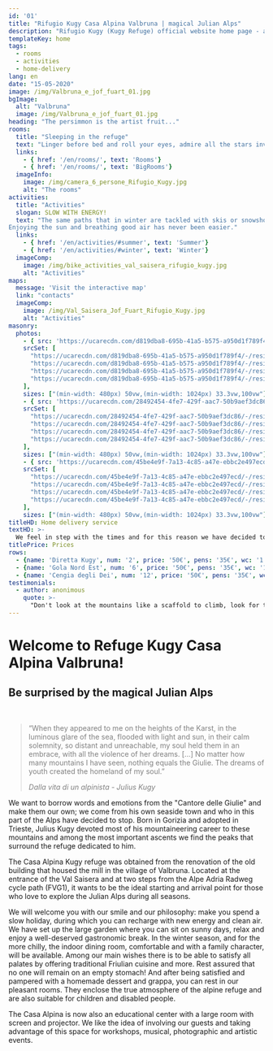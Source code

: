 ```yaml
---
id: '01'
title: "Rifugio Kugy Casa Alpina Valbruna | magical Julian Alps"
description: "Rifugio Kugy (Kugy Refuge) official website home page - alpine house - Valbruna (UD) located in the magical Julian Alps"
templateKey: home
tags:
  - rooms
  - activities
  - home-delivery
lang: en
date: "15-05-2020"
image: /img/Valbruna_e_jof_fuart_01.jpg
bgImage:
  alt: "Valbruna"
  image: /img/Valbruna_e_jof_fuart_01.jpg
heading: "The persimmon is the artist fruit..."
rooms:
  title: "Sleeping in the refuge"
  text: "Linger before bed and roll your eyes, admire all the stars invisible from the city, fall asleep in the calming silence of a small mountain town, wake up and remember that waiting for you out there are the beauty of the meadows blooming in summer and the whiteness of the snowy peaks during the winter. These are just some of the reasons that make the Kugy refuge a special place to stay. Characteristic of our rooms is simplicity. The absence of televisions and background music is our conscious choice that will allow you to rediscover the pleasure of silence and the warmth of being in company."
  links:
    - { href: '/en/rooms/', text: 'Rooms'}
    - { href: '/en/rooms/', text: 'BigRooms'}
  imageInfo:
    image: /img/camera_6_persone_Rifugio_Kugy.jpg
    alt: "The rooms"
activities:
  title: "Activities"
  slogan: SLOW WITH ENERGY!
  text: "The same paths that in winter are tackled with skis or snowshoes, in summer they are transformed into perfect paths for trekking, Nordic walking or mountain biking.
Enjoying the sun and breathing good air has never been easier."
  links:
    - { href: '/en/activities/#summer', text: 'Summer'}
    - { href: '/en/activities/#winter', text: 'Winter'}
  imageComp:
    image: /img/bike_activities_val_saisera_rifugio_kugy.jpg
    alt: "Activities"
maps:
  message: 'Visit the interactive map'
  link: "contacts"
  imageComp:
    image: /img/Val_Saisera_Jof_Fuart_Rifugio_Kugy.jpg
    alt: "Activities"
masonry:
  photos:
    - { src: 'https://ucarecdn.com/d819dba8-695b-41a5-b575-a950d1f789f4/camerata_Rifugio_Kugy.jpg',
    srcSet: [
      "https://ucarecdn.com/d819dba8-695b-41a5-b575-a950d1f789f4/-/resize/500x/ 500w",
      "https://ucarecdn.com/d819dba8-695b-41a5-b575-a950d1f789f4/-/resize/800x/ 800w",
      "https://ucarecdn.com/d819dba8-695b-41a5-b575-a950d1f789f4/-/resize/1024x/ 1024w",
      "https://ucarecdn.com/d819dba8-695b-41a5-b575-a950d1f789f4/-/resize/1200x/ 1200w"
    ],
    sizes: ["(min-width: 480px) 50vw,(min-width: 1024px) 33.3vw,100vw"], width: 4, height: 3, link: '/en/rooms/#bigrooms', alt: 'Big Room', title: 'Big Room' }
    - { src: 'https://ucarecdn.com/28492454-4fe7-429f-aac7-50b9aef3dc86/camera_6_persone_Rifugio_Kugy.jpg',
    srcSet: [
      "https://ucarecdn.com/28492454-4fe7-429f-aac7-50b9aef3dc86/-/resize/500x/ 500w",
      "https://ucarecdn.com/28492454-4fe7-429f-aac7-50b9aef3dc86/-/resize/800x/ 800w",
      "https://ucarecdn.com/28492454-4fe7-429f-aac7-50b9aef3dc86/-/resize/1024x/ 1024w",
      "https://ucarecdn.com/28492454-4fe7-429f-aac7-50b9aef3dc86/-/resize/1200x/ 1200w"
    ],
    sizes: ["(min-width: 480px) 50vw,(min-width: 1024px) 33.3vw,100vw"], width: 4, height: 3, link: '/en/rooms/#rooms', alt: 'Room 6 person', title: 'Room 6 person' }
    - { src: 'https://ucarecdn.com/45be4e9f-7a13-4c85-a47e-ebbc2e497ecd/camera_2_pers_rifugio_kugy.jpg',
    srcSet: [
      "https://ucarecdn.com/45be4e9f-7a13-4c85-a47e-ebbc2e497ecd/-/resize/500x/ 500w",
      "https://ucarecdn.com/45be4e9f-7a13-4c85-a47e-ebbc2e497ecd/-/resize/800x/ 800w",
      "https://ucarecdn.com/45be4e9f-7a13-4c85-a47e-ebbc2e497ecd/-/resize/1024x/ 1024w",
      "https://ucarecdn.com/45be4e9f-7a13-4c85-a47e-ebbc2e497ecd/-/resize/1200x/ 1200w"
    ],
    sizes: ["(min-width: 480px) 50vw,(min-width: 1024px) 33.3vw,100vw"], width: 4, height: 3, link: '/en/rooms/#rooms', alt: 'Room 2 person', title: 'Room 2 person' }
titleHD: Home delivery service
textHD: >-
  We feel in step with the times and for this reason we have decided to offer you a home delivery service. If you don't feel like cooking but don't want to give up good food, take away service is also available. For reservations just call us or contact us via sms or whatsapp.
titlePrice: Prices
rows:
  - {name: 'Diretta Kugy', num: '2', price: '50€', pens: '35€', wc: '1', type: 'Double bed'}
  - {name: 'Gola Nord Est', num: '6', price: '50€', pens: '35€', wc: '1', type: 'Bunk bed'}
  - {name: 'Cengia degli Dei', num: '12', price: '50€', pens: '35€', wc: '4', type: 'Bunk bed'}
testimonials:
  - author: anonimous
    quote: >-
      "Don't look at the mountains like a scaffold to climb, look for their soul."
---
```


# Welcome to Refuge Kugy Casa Alpina Valbruna!
## Be surprised by the magical Julian Alps
<br>
<blockquote style="color: gray">
<p>“When they appeared to me on the heights of the Karst, in the luminous glare of the sea, flooded with light and sun, in their calm solemnity, so distant and unreachable, my soul held them in an embrace, with all the violence of her dreams. [...] No matter how many mountains I have seen, nothing equals the Giulie. The dreams of youth created the homeland of my soul.”</p><cite>Dalla vita di un alpinista - Julius Kugy</cite>
</blockquote>

We want to borrow words and emotions from the "Cantore delle Giulie" and make them our own; we come from his own seaside town and who in this part of the Alps have decided to stop.
Born in Gorizia and adopted in Trieste, Julius Kugy devoted most of his mountaineering career to these mountains and among the most important ascents we find the peaks that surround the refuge dedicated to him.

The Casa Alpina Kugy refuge was obtained from the renovation of the old building that housed the mill in the village of Valbruna. Located at the entrance of the Val Saisera and at two steps from the Alpe Adria Radweg cycle path (FVG1), it wants to be the ideal starting and arrival point for those who love to explore the Julian Alps during all seasons.

We will welcome you with our smile and our philosophy: make you spend a slow holiday, during which you can recharge with new energy and clean air.
We have set up the large garden where you can sit on sunny days, relax and enjoy a well-deserved gastronomic break. In the winter season, and for the more chilly, the indoor dining room, comfortable and with a family character, will be available.
Among our main wishes there is to be able to satisfy all palates by offering traditional Friulian cuisine and more. Rest assured that no one will remain on an empty stomach! And after being satisfied and pampered with a homemade dessert and grappa, you can rest in our pleasant rooms. They enclose the true atmosphere of the alpine refuge and are also suitable for children and disabled people.

The Casa Alpina is now also an educational center with a large room with screen and projector. We like the idea of ​​involving our guests and taking advantage of this space for workshops, musical, photographic and artistic events.
